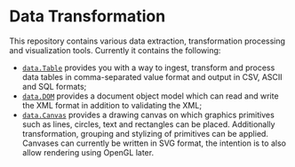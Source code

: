 # Data Transformation

This repository contains various data extraction, transformation processing and visualization tools. Currently it contains the following:

  * [`data.Table`](#tables) provides you with a way to ingest, transform and process data tables in comma-separated value format and output in CSV, ASCII and SQL formats;
  * [`data.DOM`](#dom) provides a document object model which can read and write the XML format in addition to validating
  the XML;
  * [`data.Canvas`](#canvas) provides a drawing canvas on which graphics primitives such as lines, circles, text and rectangles can be placed. Additionally transformation, grouping and stylizing of primitives can be applied. Canvases can currently be written in SVG format, the intention is to also allow rendering using OpenGL later.




